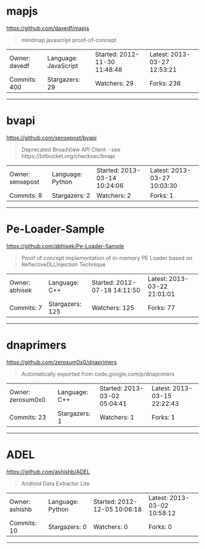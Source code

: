 # mapjs

https://github.com/davedf/mapjs
<blockquote>
mindmap javascript proof-of-concept
</blockquote>

<table>
<tr><td>Owner: davedf</td>
    <td>Language: JavaScript</td>
    <td>Started: 2012-11-30 11:48:48</td>
    <td>Latest: 2013-03-27 12:53:21</td></tr>
<tr><td>Commits: 400</td>
    <td>Stargazers: 29</td>
    <td>Watchers: 29</td>
    <td>Forks: 236</td></tr>
</table>

---

# bvapi

https://github.com/sensepost/bvapi
<blockquote>
Deprecated BroadView API Client - see https://bitbucket.org/checksec/bvapi
</blockquote>

<table>
<tr><td>Owner: sensepost</td>
    <td>Language: Python</td>
    <td>Started: 2013-03-14 10:24:06</td>
    <td>Latest: 2013-03-27 10:03:30</td></tr>
<tr><td>Commits: 8</td>
    <td>Stargazers: 2</td>
    <td>Watchers: 2</td>
    <td>Forks: 1</td></tr>
</table>

---

# Pe-Loader-Sample

https://github.com/abhisek/Pe-Loader-Sample
<blockquote>
Proof of concept implementation of in-memory PE Loader based on ReflectiveDLLInjection Technique
</blockquote>

<table>
<tr><td>Owner: abhisek</td>
    <td>Language: C++</td>
    <td>Started: 2012-07-18 14:11:50</td>
    <td>Latest: 2013-03-22 21:01:01</td></tr>
<tr><td>Commits: 7</td>
    <td>Stargazers: 125</td>
    <td>Watchers: 125</td>
    <td>Forks: 77</td></tr>
</table>

---

# dnaprimers

https://github.com/zerosum0x0/dnaprimers
<blockquote>
Automatically exported from code.google.com/p/dnaprimers
</blockquote>

<table>
<tr><td>Owner: zerosum0x0</td>
    <td>Language: C++</td>
    <td>Started: 2013-03-02 05:04:41</td>
    <td>Latest: 2013-03-15 22:22:43</td></tr>
<tr><td>Commits: 23</td>
    <td>Stargazers: 1</td>
    <td>Watchers: 1</td>
    <td>Forks: 1</td></tr>
</table>

---

# ADEL

https://github.com/ashishb/ADEL
<blockquote>
Android Data Extractor Lite
</blockquote>

<table>
<tr><td>Owner: ashishb</td>
    <td>Language: Python</td>
    <td>Started: 2012-12-05 10:06:18</td>
    <td>Latest: 2013-03-02 10:58:12</td></tr>
<tr><td>Commits: 10</td>
    <td>Stargazers: 0</td>
    <td>Watchers: 0</td>
    <td>Forks: 0</td></tr>
</table>

---

